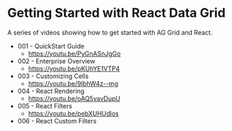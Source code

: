 # Getting Started with React Data Grid

A series of videos showing how to get started with AG Grid and React.

- 001 - QuickStart Guide
    - https://youtu.be/PyGnASnJgGo    
- 002 - Enterprise Overview
    - https://youtu.be/pKUhYE1VTP4
- 003 - Customizing Cells
    - https://youtu.be/9IbhW4z--mg
- 004 - React Rendering
    - https://youtu.be/oAQ5vavDupU
- 005 - React Filters
    - https://youtu.be/pebXUHUdlos
- 006 - React Custom Filters